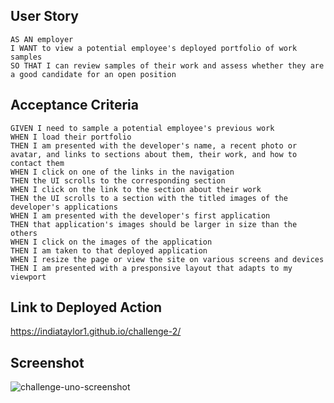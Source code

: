 ## User Story

```
AS AN employer
I WANT to view a potential employee's deployed portfolio of work samples
SO THAT I can review samples of their work and assess whether they are a good candidate for an open position
```

## Acceptance Criteria

```
GIVEN I need to sample a potential employee's previous work
WHEN I load their portfolio
THEN I am presented with the developer's name, a recent photo or avatar, and links to sections about them, their work, and how to contact them
WHEN I click on one of the links in the navigation
THEN the UI scrolls to the corresponding section
WHEN I click on the link to the section about their work
THEN the UI scrolls to a section with the titled images of the developer's applications 
WHEN I am presented with the developer's first application
THEN that application's images should be larger in size than the others
WHEN I click on the images of the application
THEN I am taken to that deployed application
WHEN I resize the page or view the site on various screens and devices
THEN I am presented with a presponsive layout that adapts to my viewport
```

## Link to Deployed Action

https://indiataylor1.github.io/challenge-2/
  
## Screenshot
![challenge-uno-screenshot](https://user-images.githubusercontent.com/116799866/200796394-ed27e451-b58e-4cc3-9be6-2dbf4bace4d6.png)
